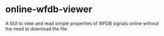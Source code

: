 # online-wfdb-viewer
A GUI to view and read simple properties of WFDB signals online without the need to download the file. 
